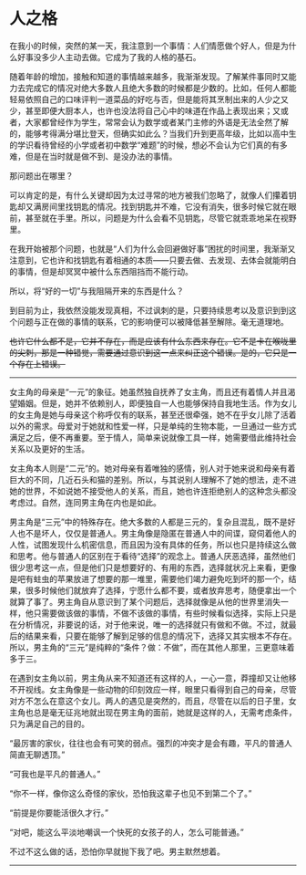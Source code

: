 # 人之格

在我小的时候，突然的某一天，我注意到一个事情：人们情愿做个好人，但是为什么好事没多少人主动去做。它成为了我的人格的基石。

随着年龄的增加，接触和知道的事情越来越多，我渐渐发现。了解某件事同时又能力去完成它的情况对绝大多数人且绝大多数的时候都是少数的。比如，任何人都能轻易依照自己的口味评判一道菜品的好吃与否，但是能将其烹制出来的人少之又少，甚至即便大厨本人，也许也没法将自己心中的味道在作品上表现出来；又或者，大家都曾经作为学生，常常会认为数学或者某门主修的外语是无法全然了解的，能够考得满分堪比登天，但确实如此么？当我们升到更高年级，比如以高中生的学识看待曾经的小学或者初中数学“难题”的时候，想必不会认为它们真的有多难，但是在当时就是做不到、是没办法的事情。

那问题出在哪里？

可以肯定的是，有什么关键却因为太过寻常的地方被我们忽略了，就像人们攥着钥匙却又满房间里找钥匙的情况。找到钥匙并不难，它没有消失，很多时候它就在眼前，甚至就在手里。所以，问题是为什么会看不见钥匙，尽管它就乖乖地呆在视野里。

在我开始被那个问题，也就是“人们为什么会回避做好事”困扰的时间里，我渐渐又注意到，它也许和找钥匙有着相通的本质——只要去做、去发现、去体会就能明白的事情，但是却冥冥中被什么东西阻挡而不能行动。

所以，将“好的一切”与我阻隔开来的东西是什么？

到目前为止，我依然没能发现真相，不过讽刺的是，只要持续思考以及意识到到这个问题与正在做的事情的联系，它的影响便可以被降低甚至解除。毫无道理地。

~~也许它什么都不是，它并不存在，而是应该有什么东西来存在。它不是卡在喉咙里的尖刺，那是一种错觉，需要通过意识到这一点来纠正这个错误。是的，它只是一个存在上错误。~~

------

女主角的母亲是“一元”的象征。她虽然独自抚养了女主角，而且还有着情人并且渴望婚姻。但是，她并不依赖别人，即便独自一人也能够保持自我地生活。作为女儿的女主角是她与母亲这个称呼仅有的联系，甚至还很牵强，她不在乎女儿除了活着以外的需求。母爱对于她就和性爱一样，只是单纯的生物本能，一旦通过一些方式满足之后，便不再重要。至于情人，简单来说就像工具一样，她需要借此维持社会关系以及更好的生活。

女主角本人则是“二元”的。她对母亲有着唯独的感情，别人对于她来说和母亲有着巨大的不同，几近石头和猫的差别。所以，与其说别人理解不了她的想法，走不进她的世界，不如说她不接受他人的关系，而且，她也许连拒绝别人的这种念头都没考虑过。自然，连同男主角在内也是如此。

男主角是“三元”中的特殊存在。绝大多数的人都是三元的，复杂且混乱，既不是好人也不是坏人，仅仅是普通人。男主角像是隐匿在普通人中的间谍，窥伺着他人的人性，试图发现什么机密信息，而且因为没有具体的任务，所以也只是持续这么做和思考。他与普通人的区别在于看待“选择”的观念上。普通人厌恶选择，虽然他们很少思考这一点，但是他们只是想要好的、有用的东西，选择就状况上来看，更像是吧有蛀虫的苹果放进了想要的那一堆里，需要他们竭力避免吃到坏的那一个，结果，很多时候他们就放弃了选择，宁愿什么都不要，或者放弃思考，随便拿出一个就算了事了。男主角自从意识到了某个问题后，选择就像是从他的世界里消失一样，他只需要做该做的事情，不做不该做的事情，有些时候看似选择，实际上只是在分析情况，非要说的话，对于他来说，唯一的选择就只有做和不做。不过，就最后的结果来看，只要在能够了解到足够的信息的情况下，选择又其实根本不存在。所以，男主角的“三元”是纯粹的“条件？做：不做”，而在其他人那里，三更意味着多于三。

在遇到女主角以前，男主角从来不知道还有这样的人，一心一意，莽撞却又让他移不开视线。女主角像是一些动物的印刻效应一样，眼里只看得到自己的母亲，尽管对方不怎么在意这个女儿。两人的遇见是突然的，而且，尽管在以后的日子里，女主角也总是毫无征兆地就出现在男主角的面前，她就是这样的人，无需考虑条件，只为满足自己的目的。

“最厉害的家伙，往往也会有可笑的弱点。强烈的冲突才是会有趣，平凡的普通人简直无聊透顶。”

“可我也是平凡的普通人。”

“你不一样，像你这么奇怪的家伙，恐怕我这辈子也见不到第二个了。”

“前提是你要能活很久才行。”

“对吧，能这么平淡地嘲讽一个快死的女孩子的人，怎么可能普通。”

不过不这么做的话，恐怕你早就抛下我了吧。男主默然想着。

------

<!-- “如果要论人的存在，那就不得不先追究人的起源。只谈生物层面的话，最初的单一生命追求的是复制，加上时间属性便是繁衍。不过，也许更之前有只追求保持存在的生命形式，但是被淘汰了，因为它们没有能力保持环境不被变化。环境在持续加速变化，人类的出现让这种变化更加显著。但是繁衍的本质目的还是为了保持存在，只不过不得不进行妥协，即保存一部分也可以，所以两性的生殖方式在面对生存上也许没什么优势，甚至有很多缺陷，但是在繁衍上却是成功的策略。那两性以上繁衍方式呢？可能存在，但没有那么必要，而且结合难度更大。从自我保持到单细胞的自我复制再到以人类为代表的两性生殖，就算生命没有一个确切的目的，但是也存在着某种趋势——变得更加复杂。高等级的生命体与其说是单一个体，不如说是一群生命的结合体。这种结合体的终极就是拥有更复杂的东西——意识的人类。人类身体里的所有细胞和物质都为了供养某种存在，试图长久地让它维持下去，在人类的早期阶段因为条件有限而没法办到的事情，现在已经具备了可能性。因此，生命的那种不断变地更加复杂的趋势如果附上一个目的的话，那就是还想要保持永远的存在。之前的进化历程不过是不得已而为之的做法。在细胞之前，生命完全依赖环境，细胞的存在在一定程度上维持了环境的稳定，之后的复杂化便是继续稳固下去的手段。生命想要保持存在需要依赖环境，那么就不得不去想办法得到让环境配合自己的方法，这注定是极为困难的，生命亿万年的演化史印证了这一点。但是，人类之后情况被扭转了，人类得到了在一定程度上控制环境的能力。假如生命以繁衍数量和质量为成功标准的话，人类不管是自身还是驯化生养的动植作物都很好的做到了。” -->